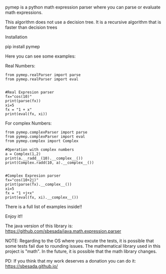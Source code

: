 pymep is a python math expression parser where you can parse or evaluate math expressions.

This algorithm does not use a decision tree. It is a recursive algorithm that is faster than decision trees

Installation

pip install pymep

Here you can see some examples:

  Real Numbers:    
	
	from pymep.realParser import parse
	from pymep.realParser import eval


	#Real Expresion parser
	fx="cos(10)"
	print(parse(fx))
	xi=5
	fx = "1 + x"
	print(eval(fx, xi))
	

  For complex Numbers:
  
    from pymep.complexParser import parse
	from pymep.complexParser import eval
	from pymep.complex import Complex

	#Operation with complex numbers
	a = Complex(1,2)
	print(a.__radd__(10).__complex__())
	print(Complex.radd(10, a).__complex__())


	#Complex Expresion parser
	fx="cos(10+2j)"
	print(parse(fx).__complex__())
	xi=5
	fx = "1 +j+x"
	print(eval(fx, xi).__complex__())
	
    
 There is a full list of examples inside!!

Enjoy it!!

The java version of this library is: https://github.com/sbesada/java.math.expression.parser

NOTE: Regarding to the OS where you excute the tests, it is possible that some tests fail due to rounding issues. The mathematical library used in this project is "math". In the future, it is possible that the math library changes. 

PD: If you think that my work deserves a donation you can do it: https://sbesada.github.io/
